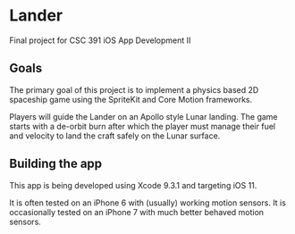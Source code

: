 # Lander

Final project for CSC 391 iOS App Development II

## Goals

The primary goal of this project is to implement a physics based 2D spaceship game using the SpriteKit and Core Motion frameworks.

Players will guide the Lander on an Apollo style Lunar landing. The game starts with a de-orbit burn after which the player must manage their fuel and velocity to land the craft safely on the Lunar surface.

## Building the app

This app is being developed using Xcode 9.3.1 and targeting iOS 11.

It is often tested on an iPhone 6 with (usually) working motion sensors. It is occasionally tested on an iPhone 7 with much better behaved motion sensors.
